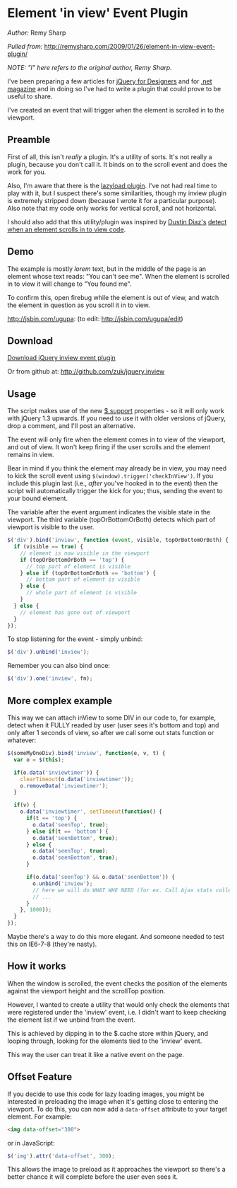 # Element 'in view' Event Plugin

*Author:* Remy Sharp

*Pulled from:* http://remysharp.com/2009/01/26/element-in-view-event-plugin/

*NOTE: "I" here refers to the original author, Remy Sharp.*

I've been preparing a few articles for [jQuery for Designers][] and for
[.net magazine][] and in doing so I've had to write a plugin that could prove
to be useful to share.

I've created an event that will trigger when the element is scrolled in to the
viewport.


## Preamble

First of all, this isn't *really* a plugin. It's a utility of sorts. It's not
really a plugin, because you don't call it. It binds on to the scroll event and
does the work for you.

Also, I'm aware that there is the [lazyload plugin][]. I've not had real time to
play with it, but I suspect there's some similarities, though my inview plugin
is extremely stripped down (because I wrote it for a particular purpose). Also
note that my code only works for vertical scroll, and not horizontal.

I should also add that this utility/plugin was inspired by [Dustin Diaz's][]
[detect when an element scrolls in to view code][].


## Demo

The example is mostly *lorem* text, but in the middle of the page is an element
whose text reads: "You can't see me". When the element is scrolled in to view
it will change to "You found me".

To confirm this, open firebug while the element is out of view, and watch the
element in question as you scroll it in to view.

http://jsbin.com/ugupa: (to edit: http://jsbin.com/ugupa/edit)


## Download

[Download jQuery inview event plugin][]

Or from github at: http://github.com/zuk/jquery.inview


## Usage

The script makes use of the new [$.support][] properties - so it will only work
with jQuery 1.3 upwards. If you need to use it with older versions of jQuery,
drop a comment, and I'll post an alternative.

The event will only fire when the element comes in to view of the viewport, and
out of view. It won't keep firing if the user scrolls and the element remains in
view.

Bear in mind if you think the element may already be in view, you may need to
kick the scroll event using `$(window).trigger('checkInView')`. If you include
this plugin last (i.e., *after* you've hooked in to the event) then the script
will automatically trigger the kick for you; thus, sending the event to your
bound element.

The variable after the event argument indicates the visible state in the
viewport. The third variable (topOrBottomOrBoth) detects which part of viewport
is visible to the user.

```js
$('div').bind('inview', function (event, visible, topOrBottomOrBoth) {
  if (visible == true) {
    // element is now visible in the viewport
    if (topOrBottomOrBoth == 'top') {
      // top part of element is visible
    } else if (topOrBottomOrBoth == 'bottom') {
      // bottom part of element is visible
    } else {
      // whole part of element is visible
    }
  } else {
    // element has gone out of viewport
  }
});
```

To stop listening for the event - simply unbind:

```js
$('div').unbind('inview');
```

Remember you can also bind once:

```js
$('div').one('inview', fn);
```


## More complex example

This way we can attach inView to some DIV in our code to, for example, detect
when it FULLY readed by user (user sees it's bottom and top) and only after 1
seconds of view, so after we call some out stats function or whatever:

```js
$(someMyOneDiv).bind('inview', function(e, v, t) {
  var o = $(this);

  if(o.data('inviewtimer')) {
    clearTimeout(o.data('inviewtimer'));
    o.removeData('inviewtimer');
  }

  if(v) {
    o.data('inviewtimer', setTimeout(function() {
      if(t == 'top') {
        o.data('seenTop', true);
      } else if(t == 'bottom') {
        o.data('seenBottom', true);
      } else {
        o.data('seenTop', true);
        o.data('seenBottom', true);
      }

      if(o.data('seenTop') && o.data('seenBottom')) {
        o.unbind('inview');
        // here we will do WHAT WHE NEED (for ex. Call Ajax stats collector)
        // ...
      }
    }, 1000));
  }
});
```

Maybe there's a way to do this more elegant. And someone needed to test this on
IE6-7-8 (they're nasty).


## How it works

When the window is scrolled, the event checks the position of the elements
against the viewport height and the scrollTop position.

However, I wanted to create a utility that would only check the elements that
were registered under the 'inview' event, i.e. I didn't want to keep checking
the element list if we unbind from the event.

This is achieved by dipping in to the $.cache store within jQuery, and looping
through, looking for the elements tied to the 'inview' event.

This way the user can treat it like a native event on the page.


## Offset Feature

If you decide to use this code for lazy loading images, you might be interested
in preloading the image when it's getting close to entering the viewport. To
do this, you can now add a `data-offset` attribute to your target element.
For example:

```html
<img data-offset="300">
```

or in JavaScript:

```js
$('img').attr('data-offset', 300);
```

This allows the image to preload as it approaches the viewport so there's a
better chance it will complete before the user even sees it.


[jQuery for Designers]: http://jqueryfordesigners.com/
[.net magazine]: http://www.netmag.co.uk/
[lazyload plugin]: http://www.appelsiini.net/projects/lazyload
[Dustin Diaz's]: http://www.dustindiaz.com/
[detect when an element scrolls in to view code]: http://www.dustindiaz.com/element-scroll-into-view/
[Download jQuery inview event plugin]: http://remysharp.com/downloads/jquery.inview.js
[$.support]: http://api.jquery.com/?support
